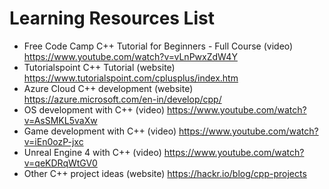 # Learning Resources List
- Free Code Camp C++ Tutorial for Beginners - Full Course (video) https://www.youtube.com/watch?v=vLnPwxZdW4Y
- Tutorialspoint C++ Tutorial (website) https://www.tutorialspoint.com/cplusplus/index.htm
- Azure Cloud C++ development (website) https://azure.microsoft.com/en-in/develop/cpp/
- OS development with C++ (video) https://www.youtube.com/watch?v=AsSMKL5vaXw
- Game development with C++ (video) https://www.youtube.com/watch?v=iEn0ozP-jxc
- Unreal Engine 4 with C++ (video) https://www.youtube.com/watch?v=qeKDRqWtGV0
- Other C++ project ideas (website) https://hackr.io/blog/cpp-projects